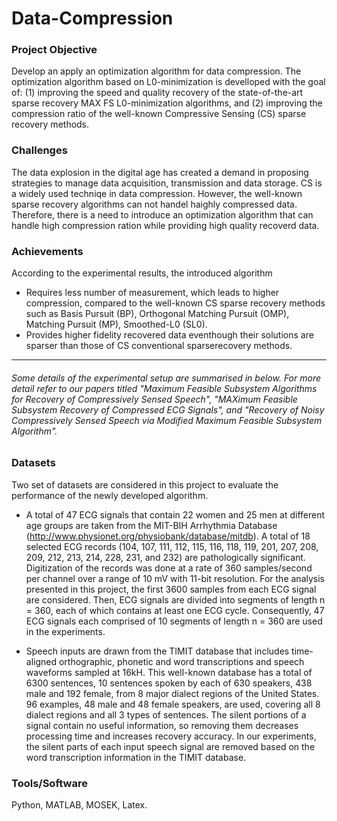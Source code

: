 # Data-Compression
### Project Objective 
Develop an apply an optimization algorithm for data compression. The optimization algorithm based on L0-minimization is develloped with the goal of: (1) improving the speed and quality recovery of the state-of-the-art sparse recovery MAX FS L0-minimization algorithms, and (2) improving the compression ratio of the well-known Compressive Sensing (CS) sparse recovery methods. 

### Challenges 
The data explosion in the digital age has created a demand in proposing strategies to manage data acquisition, transmission and data storage. CS is a widely used techniqe in data compression. However, the well-known sparse recovery algorithms can not handel haighly compressed data. Therefore, there is a need to introduce an optimization algorithm that can handle high compression ration while providing high quality recoverd data. 

### Achievements
According to the experimental results, the introduced algorithm

- Requires less number of measurement, which leads to higher compression, compared to the well-known CS sparse recovery methods such as Basis Pursuit (BP), Orthogonal Matching Pursuit (OMP), Matching Pursuit (MP), Smoothed-L0 (SL0).
- Provides  higher  fidelity  recovered  data  eventhough  their  solutions  are  sparser  than  those  of  CS  conventional  sparserecovery methods.

---------------------------------------------------------------------------------------------------------------------------------------------------------------------------------
###### Some details of the experimental setup are summarised in below. For more detail refer to our papers titled "Maximum Feasible Subsystem Algorithms for Recovery of Compressively Sensed Speech", "MAXimum Feasible Subsystem Recovery of Compressed ECG Signals", and "Recovery of Noisy Compressively Sensed Speech via Modified Maximum Feasible Subsystem Algorithm".

### Datasets

Two set of datasets are considered in this project to evaluate the performance of the newly developed algorithm.

- A total of 47 ECG signals that contain 22 women and 25 men at different age groups are taken from the MIT-BIH Arrhythmia Database (http://www.physionet.org/physiobank/database/mitdb).  A total of 18 selected ECG records (104, 107, 111, 112, 115, 116, 118, 119, 201, 207, 208, 209, 212, 213, 214, 228, 231, and 232) are pathologically significant. Digitization of the records was done at a rate of 360 samples/second per channel over a range of 10 mV with 11-bit resolution. For the analysis presented in this project, the first 3600 samples from each ECG signal are considered. Then, ECG signals are divided into segments of length n = 360, each of which contains at least one ECG cycle. Consequently, 47 ECG signals each comprised of 10 segments of length n = 360 are used in the experiments.

- Speech inputs are drawn from the TIMIT database that includes time-aligned orthographic, phonetic and word transcriptions and speech waveforms sampled at 16kH. This well-known database has a total of 6300 sentences, 10 sentences spoken by each of 630 speakers, 438 male and 192 female, from 8 major dialect regions of the United States. 96 examples, 48 male and 48 female speakers, are used, covering all 8 dialect regions and all 3 types of sentences. The silent portions of a signal contain no useful information, so removing them decreases processing time and increases recovery accuracy. In our experiments, the silent parts of each input speech signal are removed based on the word transcription information in the TIMIT database.

### Tools/Software
Python, MATLAB, MOSEK, Latex.
